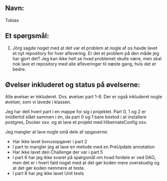 ## Navn:

Tobias


## Et spørgsmål: 

1) Jörg sagde noget med at det var et problem at nogle af os havde lavet et nyt
   repository for hver aflevering. Er det et problem på den måde jeg har gjort det?
   Jeg kan ikke helt se hvad problemet skulle være, men skal nok lave et repository
   med alle afleveringer til næste gang, hvis det er bedre.  


 ## Øvelser inkluderet og status på øvelserne: 

 Alle øvelser er inkluderet. Dvs. øvelser part 1-8. Der er også inkluderet nogle øvelser, som vi lavede i klassen. 
  
 Jeg har delt hvert part i en mappe for sig i projektet. Part 0, 1 og 2 er imidlertid slået sammen i én, da part 0 og 1 
 bare bestod i at installere postgres, Docker osv. og at lave et projekt med HibernateConfig osv. 
 
 Jeg mangler at lave nogle små dele af opgaverne: 
 - Har ikke lavet bonusopgaver i part 2
 - I part to mangler jeg at lave en metode med en PreUpdate annotation
 - Har ikke lavet den Challenge der var i part 5
 - I part 6 har jeg ikke svaret på spørgsmål om hvad fordele er ved DAO, men det er i hvert fald
   noget med at det gør koden mere overskuelig og at det gør koden nemmere at teste.
- I part 8 har jeg ikke lavet Unit tests 
